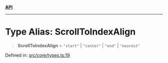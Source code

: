 [**API**](../../API.md)

***

# Type Alias: ScrollToIndexAlign

> **ScrollToIndexAlign** = `"start"` \| `"center"` \| `"end"` \| `"nearest"`

Defined in: [src/core/types.ts:19](https://github.com/inokawa/virtua/blob/fdee6d1c4b2d37018e8c4a4e965e41b663c51047/src/core/types.ts#L19)
